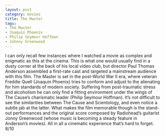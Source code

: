 ```yaml
---
layout: post
category: movies
title: The Master
tags:
- The Master
- Joaquin Phoenix
- Philip Seymour Hoffman
- Johnny Greenwood
---
```


I can only recall few instances where I watched a movie as complex and enigmatic as this at the cinema. This is what one would usually find in a dusty corner at the back of his local video club, but director Paul Thomas Anderson assembled a first-rate cast and targeted a mainstream audience with this film. The Master is set in the post-World War II era, where veteran Freddie Quell (Joaquin Phoenix) tries to conform and adjust to the alienating for him standards of modern society. Suffering from post-traumatic stress and alcoholism he can only find a fitting environment under the wings of The Cause’s charismatic leader (Philip Seymour Hoffman). It’s not difficult to see the similarities between The Cause and Scientology, and even notice a subtle jab at the latter. What makes the film memorable though is the stand-out performances and the original score composed by Radiohead’s guitarist Jonny Greenwood (whose music is becoming a steady feature in Anderson’s movies). All in all a cinematic experience that’s hard to forget. 8/10 
